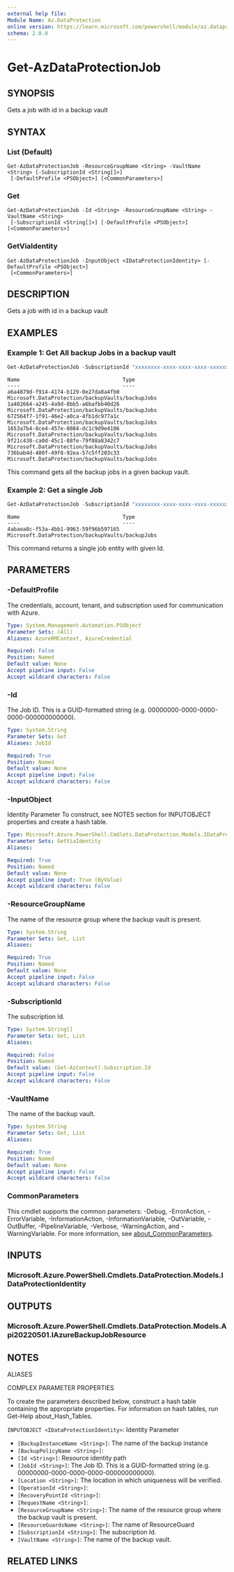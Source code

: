 ```yaml
---
external help file:
Module Name: Az.DataProtection
online version: https://learn.microsoft.com/powershell/module/az.dataprotection/get-azdataprotectionjob
schema: 2.0.0
---
```


# Get-AzDataProtectionJob

## SYNOPSIS
Gets a job with id in a backup vault

## SYNTAX

### List (Default)
```
Get-AzDataProtectionJob -ResourceGroupName <String> -VaultName <String> [-SubscriptionId <String[]>]
 [-DefaultProfile <PSObject>] [<CommonParameters>]
```

### Get
```
Get-AzDataProtectionJob -Id <String> -ResourceGroupName <String> -VaultName <String>
 [-SubscriptionId <String[]>] [-DefaultProfile <PSObject>] [<CommonParameters>]
```

### GetViaIdentity
```
Get-AzDataProtectionJob -InputObject <IDataProtectionIdentity> [-DefaultProfile <PSObject>]
 [<CommonParameters>]
```

## DESCRIPTION
Gets a job with id in a backup vault

## EXAMPLES

### Example 1: Get All backup Jobs in a backup vault
```powershell
Get-AzDataProtectionJob -SubscriptionId "xxxxxxxx-xxxx-xxxx-xxxx-xxxxxxxxxxxx" -ResourceGroupName sarath-rg -VaultName sarath-vault
```

```output
Name                                 Type
----                                 ----
a6a4879d-f914-4174-b129-0e27da8a4fb0 Microsoft.DataProtection/backupVaults/backupJobs
1a402664-a245-4a9d-8bb5-a6bafbb40d26 Microsoft.DataProtection/backupVaults/backupJobs
672564f7-1f91-46e2-a0ca-4fb1dc977a1c Microsoft.DataProtection/backupVaults/backupJobs
1653a7b4-8ce4-457e-8084-dc1c9d9e4106 Microsoft.DataProtection/backupVaults/backupJobs
9f21c438-ca0d-45c1-88fe-79f08a8342c7 Microsoft.DataProtection/backupVaults/backupJobs
736bab4d-480f-49f8-92ea-57c5ff203c33 Microsoft.DataProtection/backupVaults/backupJobs
```

This command gets all the backup jobs in a given backup vault.

### Example 2: Get a single Job 
```powershell
Get-AzDataProtectionJob -SubscriptionId "xxxxxxxx-xxxx-xxxx-xxxx-xxxxxxxxxxxx" -ResourceGroupName sarath-rg -VaultName sarath-vault -Id 4abaea8c-f53a-4bb1-9963-59f96b597165
```

```output
Name                                 Type
----                                 ----
4abaea8c-f53a-4bb1-9963-59f96b597165 Microsoft.DataProtection/backupVaults/backupJobs
```

This command returns a single job entity with given Id.

## PARAMETERS

### -DefaultProfile
The credentials, account, tenant, and subscription used for communication with Azure.

```yaml
Type: System.Management.Automation.PSObject
Parameter Sets: (All)
Aliases: AzureRMContext, AzureCredential

Required: False
Position: Named
Default value: None
Accept pipeline input: False
Accept wildcard characters: False
```

### -Id
The Job ID.
This is a GUID-formatted string (e.g.
00000000-0000-0000-0000-000000000000).

```yaml
Type: System.String
Parameter Sets: Get
Aliases: JobId

Required: True
Position: Named
Default value: None
Accept pipeline input: False
Accept wildcard characters: False
```

### -InputObject
Identity Parameter
To construct, see NOTES section for INPUTOBJECT properties and create a hash table.

```yaml
Type: Microsoft.Azure.PowerShell.Cmdlets.DataProtection.Models.IDataProtectionIdentity
Parameter Sets: GetViaIdentity
Aliases:

Required: True
Position: Named
Default value: None
Accept pipeline input: True (ByValue)
Accept wildcard characters: False
```

### -ResourceGroupName
The name of the resource group where the backup vault is present.

```yaml
Type: System.String
Parameter Sets: Get, List
Aliases:

Required: True
Position: Named
Default value: None
Accept pipeline input: False
Accept wildcard characters: False
```

### -SubscriptionId
The subscription Id.

```yaml
Type: System.String[]
Parameter Sets: Get, List
Aliases:

Required: False
Position: Named
Default value: (Get-AzContext).Subscription.Id
Accept pipeline input: False
Accept wildcard characters: False
```

### -VaultName
The name of the backup vault.

```yaml
Type: System.String
Parameter Sets: Get, List
Aliases:

Required: True
Position: Named
Default value: None
Accept pipeline input: False
Accept wildcard characters: False
```

### CommonParameters
This cmdlet supports the common parameters: -Debug, -ErrorAction, -ErrorVariable, -InformationAction, -InformationVariable, -OutVariable, -OutBuffer, -PipelineVariable, -Verbose, -WarningAction, and -WarningVariable. For more information, see [about_CommonParameters](http://go.microsoft.com/fwlink/?LinkID=113216).

## INPUTS

### Microsoft.Azure.PowerShell.Cmdlets.DataProtection.Models.IDataProtectionIdentity

## OUTPUTS

### Microsoft.Azure.PowerShell.Cmdlets.DataProtection.Models.Api20220501.IAzureBackupJobResource

## NOTES

ALIASES

COMPLEX PARAMETER PROPERTIES

To create the parameters described below, construct a hash table containing the appropriate properties. For information on hash tables, run Get-Help about_Hash_Tables.


`INPUTOBJECT <IDataProtectionIdentity>`: Identity Parameter
  - `[BackupInstanceName <String>]`: The name of the backup instance
  - `[BackupPolicyName <String>]`: 
  - `[Id <String>]`: Resource identity path
  - `[JobId <String>]`: The Job ID. This is a GUID-formatted string (e.g. 00000000-0000-0000-0000-000000000000).
  - `[Location <String>]`: The location in which uniqueness will be verified.
  - `[OperationId <String>]`: 
  - `[RecoveryPointId <String>]`: 
  - `[RequestName <String>]`: 
  - `[ResourceGroupName <String>]`: The name of the resource group where the backup vault is present.
  - `[ResourceGuardsName <String>]`: The name of ResourceGuard
  - `[SubscriptionId <String>]`: The subscription Id.
  - `[VaultName <String>]`: The name of the backup vault.

## RELATED LINKS


